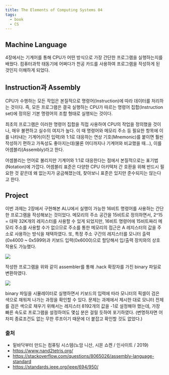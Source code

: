 ```yaml
---
title: The Elements of Computing Systems 04
tags:
  - book
  - CS
---
```


## Machine Language
4장에서는 기계어를 통해 CPU가 어떤 방식으로 가장 간단한 프로그램을 실행하는지를 배웠다. 
컴퓨터과학 태동기에 어쩌다가 천공 카드를 사용하여 프로그램을 작성하게 된 것인지 이해하게 되었다.

## Instruction과 Assembly
CPU가 수행하는 모든 작업은 본질적으로 명령어(Instruction)에 따라 데이터를 처리하는 것이다.
즉, 모든 프로그램은 결국 실행하는 CPU가 따르는 명령어 집합(Instruction set)에 정의된 기본 명령어의 조합 형태로 실행되는 것이다.

최초의 프로그램은 이러한 명령어 집합을 직접 사용하여 CPU의 작업을 정의했을 것이나, 매우 불편하고 실수의 여지가 높다. 이 때 명령어와 메모리 주소 등 필요한 항목에 이를 나타내는 기계어(이진 입력)와 1:1로 대응하는 연상 기호(Mnemonic)를 붙이면 훨씬 작성하기 편하고 가독성도 좋아지는데(물론 어디까지나 기계어와 비교했을 때...), 이를 어셈블리(Assembly)라고 한다.

어셈블리는 언어로 불리지만 기계어와 1:1로 대응한다는 점에서 본질적으로는 표기법(Notation)에 가깝다. 어셈블리 표준은 다양한 CPU 아키텍처 간 호환을 위해 반드시 필요한 것 같은데 왜 없는지가 궁금해졌는데, 찾아보니 표준은 있지만 준수되지는 않는다고 한다.

## Project
이번 과제는 2장에서 구현해본 ALU에서 실행이 가능한 16비트 명령어를 사용하는 간단한 프로그램을 작성해보는 것이었다.
메모리의 주소 공간을 15비트로 정의하면서, 2^15 = 대략 32K개의 레지스터를 사용할 수 있게 되었지만, 16비트 명령어에 15비트짜리 메모리 주소를 사용할 수가 없으므로 주소를 통한 메모리의 접근은 A 레지스터의 값을 주소로 사용하는 방식을 채택하였다.
또, 특정 주소 구간의 레지스터를 모니터 출력(0x4000 ~ 0x5999)과 키보드 입력(0x6000)으로 할당해서 입/출력 장치와의 상호작용도 가능했다.

![](/images/tecs04-assembler.png)

작성한 프로그램을 위와 같이 assembler를 통해 .hack 확장자를 가진 binary 파일로 변환하였다.

![](/images/tecs04-CPUsimulator.png)

binary 파일을 시뮬레이터로 실행하면서 키보드의 입력에 따라 모니터의 픽셀이 검은 색으로 채워져 나가는 과정을 확인할 수 있다.
문제는 과제에서 제시한 대로 모니터 전체를 검은 색으로 채우기 위해서는 레지스터 8192개의 값을 -1로 설정해야 했는데, 가장 빠른 속도로 프로그램을 설정하여도 몇십 분은 걸릴 듯하여 포기하였다.
(변명하자면 어차피 종료조건도 없는 무한 루프이기 때문에 더 붙잡고 확인할 것도 없었다.) 

### 출처
- 밑바닥부터 만드는 컴퓨팅 시스템(노암 니산, 시몬 쇼켄 / 인사이트 / 2019)
- https://www.nand2tetris.org/
- https://stackoverflow.com/questions/8065026/assembly-language-standard
- https://standards.ieee.org/ieee/694/950/
